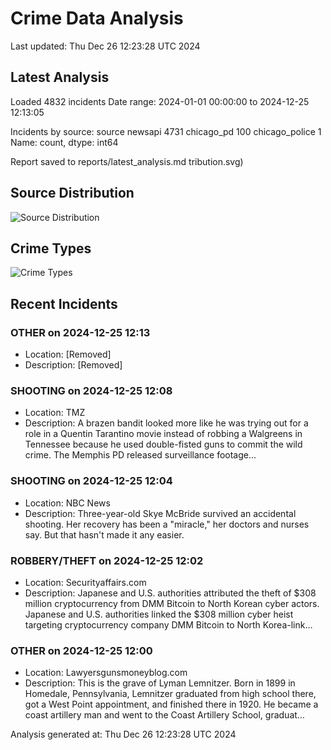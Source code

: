 # Crime Data Analysis
Last updated: Thu Dec 26 12:23:28 UTC 2024

## Latest Analysis

Loaded 4832 incidents
Date range: 2024-01-01 00:00:00 to 2024-12-25 12:13:05

Incidents by source:
source
newsapi           4731
chicago_pd         100
chicago_police       1
Name: count, dtype: int64

Report saved to reports/latest_analysis.md
tribution.svg)

## Source Distribution
![Source Distribution](images/source_distribution.svg)

## Crime Types
![Crime Types](images/crime_types.svg)

## Recent Incidents

### OTHER on 2024-12-25 12:13
- Location: [Removed]
- Description: [Removed]


### SHOOTING on 2024-12-25 12:08
- Location: TMZ
- Description: A brazen bandit looked more like he was trying out for a role in a Quentin Tarantino movie instead of robbing a Walgreens in Tennessee because he used double-fisted guns to commit the wild crime. The Memphis PD released surveillance footage…


### SHOOTING on 2024-12-25 12:04
- Location: NBC News
- Description: Three-year-old Skye McBride survived an accidental shooting. Her recovery has been a "miracle," her doctors and nurses say. But that hasn't made it any easier.


### ROBBERY/THEFT on 2024-12-25 12:02
- Location: Securityaffairs.com
- Description: Japanese and U.S. authorities attributed the theft of $308 million cryptocurrency from DMM Bitcoin to North Korean cyber actors. Japanese and U.S. authorities linked the $308 million cyber heist targeting cryptocurrency company DMM Bitcoin to North Korea-link…


### OTHER on 2024-12-25 12:00
- Location: Lawyersgunsmoneyblog.com
- Description: This is the grave of Lyman Lemnitzer. Born in 1899 in Homedale, Pennsylvania, Lemnitzer graduated from high school there, got a West Point appointment, and finished there in 1920. He became a coast artillery man and went to the Coast Artillery School, graduat…

Analysis generated at: Thu Dec 26 12:23:28 UTC 2024
